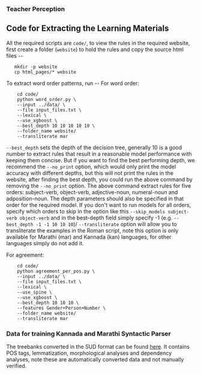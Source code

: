 ### Teacher Perception ###

## Code for Extracting the Learning Materials
All the required scripts are `code/`, to view the rules in the required website, first create a folder (`website`) to hold the rules and copy the source html files --
```
   mkdir -p website
   cp html_pages/* website
```

To extract word order patterns, run --
For word order:
```
    cd code/
    python word_order.py \
    --input ../data/ \
    --file input_files.txt \
    --lexical \
    --use_xgboost \
    --best_depth 10 10 10 10 10 \
    --folder_name website/
    --transliterate mar
```
`--best_depth` sets the depth of the decision tree, generally 10 is a good number to extract rules that result in a reasonable model performance with keeping them concise.
But if you want to find the best performing depth, we recommend the `--no_print` option, which would only print the model accuracy with different depths, but this will not
print the rules in the website, after finding the best depth, you could run the above command by removing the `--no_print` option.
The above command extract rules for five orders: subject-verb, object-verb, adjective-noun, numeral-noun and adposition-noun. The depth parameters should also be specified
in that order for the required model. If you don't want to run models for all orders, specify which orders to skip in the option like this `--skip_models subject-verb object-verb`
and in the best-depth field simply specify -1 (e.g. `--best_depth -1 -1 10 10 10`)/
`--transliterate` option will allow you to transliterate the examples in the Roman script, note this option is only available for Marathi (mar) and Kannada (kan) languages,
for other languages simply do not add it.

For agreement:
```
    cd code/
    python agreement_per_pos.py \
    --input ../data/ \
    --file input_files.txt \
    --lexical \
    --use_spine \
    --use_xgboost \
    --best_depth 10 10 10 \
    --features Gender+Person+Number \
    --folder_name website/
    --transliterate mar
```
### Data for training Kannada and Marathi Syntactic Parser
The treebanks converted in the SUD format can be found [here](https://github.com/Aditi138/auto-lex-learn/tree/master/data).
It contains POS tags, lemmatization, morphological analyses and dependency analyses, note these are automatically converted data and not manually verified.
